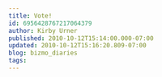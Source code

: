 ```yaml
---
title: Vote!
id: 6956428767217064379
author: Kirby Urner
published: 2010-10-12T15:14:00.000-07:00
updated: 2010-10-12T15:16:20.809-07:00
blog: bizmo_diaries
tags: 
---
```


